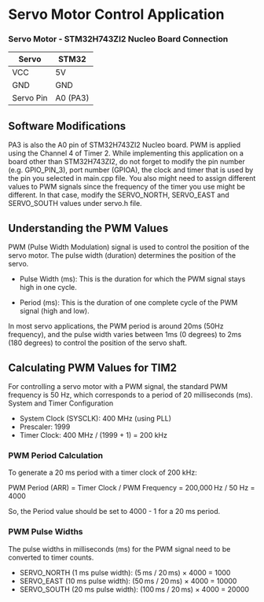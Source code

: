 # Servo Motor Control Application


### Servo Motor - STM32H743ZI2 Nucleo Board Connection

| Servo | STM32 |
|----------|----------|
| VCC	| 5V |
| GND	| GND |
| Servo Pin	| A0 (PA3) |


## Software Modifications

PA3 is also the A0 pin of STM32H743ZI2 Nucleo board. PWM is applied using the Channel 4 of Timer 2. While implementing this application on a board other than STM32H743ZI2, do not forget to modify the pin number (e.g. GPIO_PIN_3), port number (GPIOA), the clock and timer that is used by the pin you selected in main.cpp file. You also might need to assign different values to PWM signals since the frequency of the timer you use might be different. In that case, modify the SERVO_NORTH, SERVO_EAST and SERVO_SOUTH values under servo.h file.


## Understanding the PWM Values

PWM (Pulse Width Modulation) signal is used to control the position of the servo motor. The pulse width (duration) determines the position of the servo.

- Pulse Width (ms): This is the duration for which the PWM signal stays high in one cycle.

- Period (ms): This is the duration of one complete cycle of the PWM signal (high and low).


In most servo applications, the PWM period is around 20ms (50Hz frequency), and the pulse width varies between 1ms (0 degrees) to 2ms (180 degrees) to control the position of the servo shaft.


## Calculating PWM Values for TIM2

For controlling a servo motor with a PWM signal, the standard PWM frequency is 50 Hz, which corresponds to a period of 20 milliseconds (ms).
System and Timer Configuration

- System Clock (SYSCLK): 400 MHz (using PLL)
- Prescaler: 1999
- Timer Clock: 400 MHz / (1999 + 1) = 200 kHz

### PWM Period Calculation

To generate a 20 ms period with a timer clock of 200 kHz:

PWM Period (ARR) = Timer Clock / PWM Frequency = 200,000 Hz / 50 Hz = 4000

So, the Period value should be set to 4000 - 1 for a 20 ms period.

### PWM Pulse Widths

The pulse widths in milliseconds (ms) for the PWM signal need to be converted to timer counts.

- SERVO_NORTH (1 ms pulse width): (5 ms / 20 ms) × 4000 = 1000
- SERVO_EAST (10 ms pulse width): (50 ms / 20 ms) × 4000 = 10000
- SERVO_SOUTH (20 ms pulse width): (100 ms / 20 ms) × 4000 = 20000